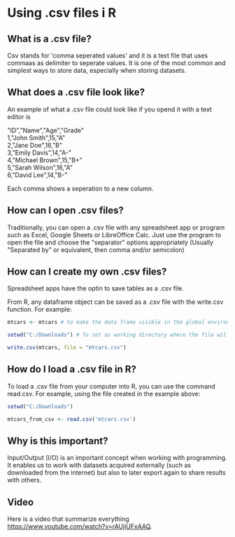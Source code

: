 # Using .csv files i R
## What is a .csv file?
Csv stands for 'comma seperated values' and it is a text file that uses commaas as delimiter to seperate values. It is one of the most common and simplest ways to store data, especially when storing datasets.

## What does a .csv file look like?
An example of what a .csv file could look like if you opend it with a text editor is

"ID","Name","Age","Grade"  
1,"John Smith",15,"A"  
2,"Jane Doe",16,"B"  
3,"Emily Davis",14,"A-"  
4,"Michael Brown",15,"B+"  
5,"Sarah Wilson",16,"A"  
6,"David Lee",14,"B-"  

Each comma shows a seperation to a new column.

## How can I open .csv files?
Traditionally, you can open a .csv file with any spreadsheet app or program such as Excel, Google Sheets or LibreOffice Calc. Just use the program to open the file and choose the "separator" options appropriately (Usually "Separated by" or equivalent, then comma and/or semicolon)

## How can I create my own .csv files?
Spreadsheet apps have the optin to save tables as a .csv file.

From R, any dataframe object can be saved as a .csv file with the write.csv function. For example:

```r
mtcars <- mtcars # to make the data frame visible in the global environment in RStudio.

setwd("C:/Downloads") # To set as working directory where the file will be saved

write.csv(mtcars, file = "mtcars.csv")
```

## How do I load a .csv file in R?

To load a .csv file from your computer into R, you can use the command read.csv. For example, using the file created in the example above:
```r
setwd("C:/Downloads") 

mtcars_from_csv <- read.csv('mtcars.csv')
```

## Why is this important?

Input/Output (I/O) is an important concept when working with programming. It enables us to work with datasets acquired externally (such as downloaded from the internet) but also to later export again to share results with others.

## Video
Here is a video that summarize everything https://www.youtube.com/watch?v=rAUjiUFxAAQ. 
